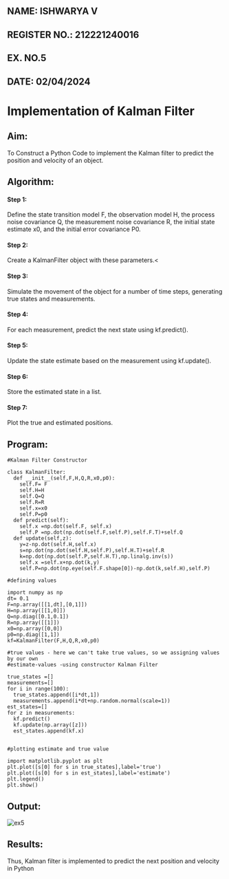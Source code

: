 ## NAME: ISHWARYA V
## REGISTER NO.: 212221240016
## EX. NO.5
## DATE: 02/04/2024

# Implementation of Kalman Filter 
## Aim: 
To Construct a Python Code to implement the Kalman filter to predict the position and velocity of an object.

## Algorithm:
#### Step 1: 
Define the state transition model F, the observation model H, the process noise covariance Q, the measurement noise covariance R, the initial state estimate x0, and the initial error covariance P0.
#### Step 2:
Create a KalmanFilter object with these parameters.<
#### Step 3: 
Simulate the movement of the object for a number of time steps, generating true states and measurements. 
#### Step 4: 
For each measurement, predict the next state using kf.predict().
#### Step 5: 
Update the state estimate based on the measurement using kf.update().
#### Step 6: 
Store the estimated state in a list.<BR>
#### Step 7: 
Plot the true and estimated positions.<BR>

## Program:
```
#Kalman Filter Constructor

class KalmanFilter:
  def __init__(self,F,H,Q,R,x0,p0):
    self.F= F
    self.H=H
    self.Q=Q
    self.R=R
    self.x=x0
    self.P=p0
  def predict(self):
    self.x =np.dot(self.F, self.x)
    self.P =np.dot(np.dot(self.F,self.P),self.F.T)+self.Q
  def update(self,z):
    y=z-np.dot(self.H,self.x)
    s=np.dot(np.dot(self.H,self.P),self.H.T)+self.R
    k=np.dot(np.dot(self.P,self.H.T),np.linalg.inv(s))
    self.x =self.x+np.dot(k,y)
    self.P=np.dot(np.eye(self.F.shape[0])-np.dot(k,self.H),self.P)

#defining values

import numpy as np
dt= 0.1
F=np.array([[1,dt],[0,1]])
H=np.array([[1,0]])
Q=np.diag([0.1,0.1])
R=np.array([[1]])
x0=np.array([0,0])
p0=np.diag([1,1])
kf=KalmanFilter(F,H,Q,R,x0,p0)

#true values - here we can't take true values, so we assigning values by our own
#estimate-values -using constructor Kalman Filter

true_states =[]
measurements=[]
for i in range(100):
  true_states.append([i*dt,1])
  measurements.append(i*dt+np.random.normal(scale=1))
est_states=[]
for z in measurements:
  kf.predict()
  kf.update(np.array([z]))
  est_states.append(kf.x)


#plotting estimate and true value

import matplotlib.pyplot as plt
plt.plot([s[0] for s in true_states],label='true')
plt.plot([s[0] for s in est_states],label='estimate')
plt.legend()
plt.show()
```
## Output:
![ex5](https://github.com/Ishu-Vasanth/Ex-5--AAI/assets/94154614/76eb3bbf-3850-42c0-a33e-3fa7c48464f4)

## Results:
Thus, Kalman filter is implemented to predict the next position and   velocity in Python



